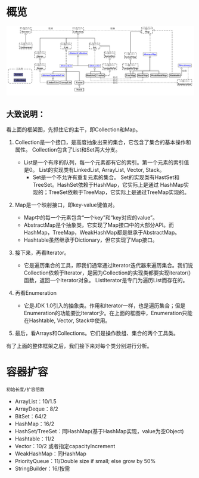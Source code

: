 # 概览
![collection-overview.jpg](./.assets/collection-overview.jpg)


## 大致说明：

看上面的框架图，先抓住它的主干，即Collection和Map。 

1. Collection是一个接口，是高度抽象出来的集合，它包含了集合的基本操作和属性。
    Collection包含了List和Set两大分支。
  	+ List是一个有序的队列，每一个元素都有它的索引。第一个元素的索引值是0。
          List的实现类有LinkedList, ArrayList, Vector, Stack。
        + Set是一个不允许有重复元素的集合。
          Set的实现类有HastSet和TreeSet。HashSet依赖于HashMap，它实际上是通过	       HashMap实现的；TreeSet依赖于TreeMap，它实际上是通过TreeMap实现的。

2. Map是一个映射接口，即key-value键值对。
   + Map中的每一个元素包含“一个key”和“key对应的value”。
   + AbstractMap是个抽象类，它实现了Map接口中的大部分API。而HashMap，TreeMap，WeakHashMap都是继承于AbstractMap。
   + Hashtable虽然继承于Dictionary，但它实现了Map接口。

3. 接下来，再看Iterator。
	+ 它是遍历集合的工具，即我们通常通过Iterator迭代器来遍历集合。我们说Collection依赖于Iterator，是因为Collection的实现类都要实现iterator()函数，返回一个Iterator对象。
ListIterator是专门为遍历List而存在的。

4. 再看Enumeration
	+ 它是JDK 1.0引入的抽象类。作用和Iterator一样，也是遍历集合；但是Enumeration的功能要比Iterator少。在上面的框图中，Enumeration只能在Hashtable, Vector, Stack中使用。

5. 最后，看Arrays和Collections。它们是操作数组、集合的两个工具类。

有了上面的整体框架之后，我们接下来对每个类分别进行分析。

# 容器扩容
	初始长度/扩容倍数 
- ArrayList：10/1.5 
- ArrayDeque：8/2 
- BitSet：64/2 
- HashMap：16/2 
- HashSet/TreeSet：同HashMap(基于HashMap实现，value为空Object) 
- Hashtable：11/2 
- Vector：10/2 或者指定capacityIncrement
- WeakHashMap：同HashMap 
- PriorityQueue：11/Double size if small; else grow by 50% 
- StringBuilder：16/按需
